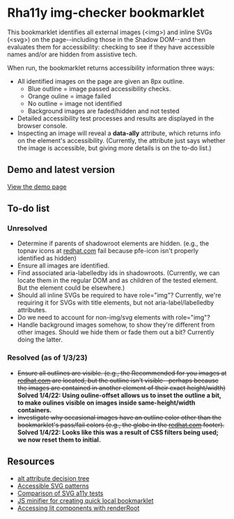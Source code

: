 # Rha11y img-checker bookmarklet

This bookmarklet identifies all external images (&lt;img&gt;) and inline SVGs (&lt;svg&gt;) on the page--including those in the Shadow DOM--and then evaluates them for accessibility: checking to see if they have accessible names and/or are hidden from assistive tech.

When run, the bookmarklet returns accessibility information three ways:

- All identified images on the page are given an 8px outline.
  - Blue outline = image passed accessibility checks.
  - Orange ouline = image failed
  - No outline = image not identified
  - Background images are faded/hidden and not tested
- Detailed accessibility test processes and results are displayed in the browser console.
- Inspecting an image will reveal a **data-ally** attribute, which returns info on the element's accessibility. (Currently, the attribute just says whether the image is accessible, but giving more details is on the to-do list.)

## Demo and latest version

[View the demo page](https://rha11y-img.netlify.app/)

## To-do list

### Unresolved

- Determine if parents of shadowroot elements are hidden. (e.g., the topnav icons at [redhat.com](https://www.redhat.com/en) fail because pfe-icon isn't properly identified as hidden)
- Ensure all images are identified.
- Find associated aria-labelledby ids in shadowroots. (Currently, we can locate them in the regular DOM and as children of the tested element. But the element could be elsewhere.)
- Should all inline SVGs be required to have role="img"? Currently, we're requiring it for SVGs with title elements, but not aria-label/labelledby attributes.
- Do we need to account for non-img/svg elements with role="img"?
- Handle background images somehow, to show they're different from other images. Should we hide them or fade them out a bit? Currently doing the latter.

### Resolved (as of 1/3/23)

- ~~Ensure all outlines are visible. (e.g., the Recommended for you images at [redhat.com](https://www.redhat.com/en) are located, but the outline isn't visible--perhaps because the images are contained in another element of their exact height/width)~~ **Solved 1/4/22: Using ouline-offset allows us to inset the outline a bit, to make oulines visible on images inside same-height/width containers.**
- ~~Investigate why occasional images have an outline color other than the bookmarklet's pass/fail colors (e.g., the globe in the [redhat.com](https://www.redhat.com/en) footer).~~ **Solved 1/4/22: Looks like this was a result of CSS filters being used; we now reset them to initial.**

## Resources

- [alt attribute decision tree](https://www.w3.org/WAI/tutorials/images/decision-tree/)
- [Accessible SVG patterns](https://www.smashingmagazine.com/2021/05/accessible-svg-patterns-comparison/)
- [Comparison of SVG a11y tests](https://weboverhauls.github.io/demos/svg/)
- [JS minifier for creating quick local bookmarklet](https://www.toptal.com/developers/javascript-minifier)
- [Accessing lit components with renderRoot](https://lit.dev/docs/components/shadow-dom/)
